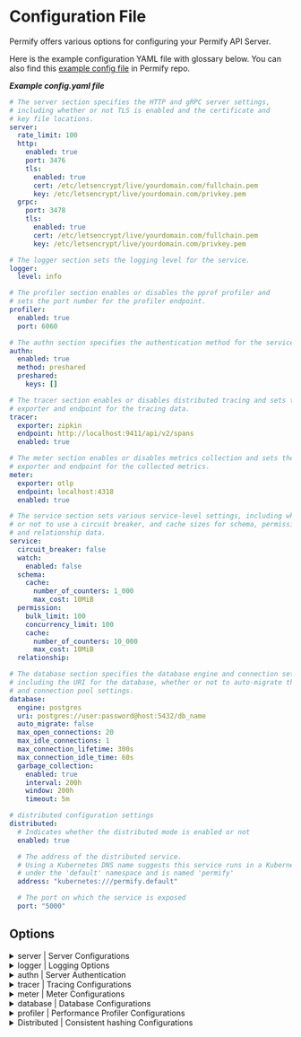 # Configuration File

Permify offers various options for configuring your Permify API Server.

Here is the example configuration YAML file with glossary below. You can also find
this [example config file](https://github.com/Permify/permify/blob/master/example.config.yaml) in Permify repo.

***Example config.yaml file***

```yaml
# The server section specifies the HTTP and gRPC server settings,
# including whether or not TLS is enabled and the certificate and
# key file locations.
server:
  rate_limit: 100
  http:
    enabled: true
    port: 3476
    tls:
      enabled: true
      cert: /etc/letsencrypt/live/yourdomain.com/fullchain.pem
      key: /etc/letsencrypt/live/yourdomain.com/privkey.pem
  grpc:
    port: 3478
    tls:
      enabled: true
      cert: /etc/letsencrypt/live/yourdomain.com/fullchain.pem
      key: /etc/letsencrypt/live/yourdomain.com/privkey.pem

# The logger section sets the logging level for the service.
logger:
  level: info

# The profiler section enables or disables the pprof profiler and
# sets the port number for the profiler endpoint.
profiler:
  enabled: true
  port: 6060

# The authn section specifies the authentication method for the service.
authn:
  enabled: true
  method: preshared
  preshared:
    keys: []

# The tracer section enables or disables distributed tracing and sets the
# exporter and endpoint for the tracing data.
tracer:
  exporter: zipkin
  endpoint: http://localhost:9411/api/v2/spans
  enabled: true

# The meter section enables or disables metrics collection and sets the
# exporter and endpoint for the collected metrics.
meter:
  exporter: otlp
  endpoint: localhost:4318
  enabled: true

# The service section sets various service-level settings, including whether
# or not to use a circuit breaker, and cache sizes for schema, permission,
# and relationship data.
service:
  circuit_breaker: false
  watch:
    enabled: false
  schema:
    cache:
      number_of_counters: 1_000
      max_cost: 10MiB
  permission:
    bulk_limit: 100
    concurrency_limit: 100
    cache:
      number_of_counters: 10_000
      max_cost: 10MiB
  relationship:

# The database section specifies the database engine and connection settings,
# including the URI for the database, whether or not to auto-migrate the database,
# and connection pool settings.
database:
  engine: postgres
  uri: postgres://user:password@host:5432/db_name
  auto_migrate: false
  max_open_connections: 20
  max_idle_connections: 1
  max_connection_lifetime: 300s
  max_connection_idle_time: 60s
  garbage_collection:
    enabled: true
    interval: 200h
    window: 200h
    timeout: 5m

# distributed configuration settings
distributed:
  # Indicates whether the distributed mode is enabled or not
  enabled: true

  # The address of the distributed service.
  # Using a Kubernetes DNS name suggests this service runs in a Kubernetes cluster
  # under the 'default' namespace and is named 'permify'
  address: "kubernetes:///permify.default"

  # The port on which the service is exposed
  port: "5000"

```

## Options

<details><summary>server | Server Configurations</summary>
<p>

#### Definition

Server options to run Permify. (`grpc` and `http` available for now.)

#### Structure

```
├── server
    ├── rate_limit
    ├── (`grpc` or `http`)
    │   ├── enabled
    │   ├── port
    │   └── tls
    │       ├── enabled
    │       ├── cert
    │       └── key
```

#### Glossary

| Required | Argument                  | Default | Description                                                         |
|----------|---------------------------|---------|---------------------------------------------------------------------|
| [ ]      | rate_limit                | 100     | the maximum number of requests the server should handle per second. |
| [x]      | [ server_type ]           | -       | server option type can either be `grpc` or `http`.                  |
| [ ]      | enabled (for server type) | true    | switch option for server.                                           |
| [x]      | port                      | -       | port that server run on.                                            |
| [x]      | tls                       | -       | transport layer security options.                                   |
| [ ]      | enabled (for tls)         | false   | switch option for tls                                               |
| [ ]      | cert                      | -       | tls certificate path.                                               |
| [ ]      | key                       | -       | tls key pat                                                         |

#### ENV

| Argument                  | ENV                               | Type         |
|---------------------------|-----------------------------------|--------------|
| rate_limit                | PERMIFY_RATE_LIMIT                | int          |
| grpc-port                 | PERMIFY_GRPC_PORT                 | string       |
| grpc-tls-enabled          | PERMIFY_GRPC_TLS_ENABLED          | boolean      |
| grpc-tls-key-path         | PERMIFY_GRPC_TLS_KEY_PATH         | string       |
| grpc-tls-cert-path        | PERMIFY_GRPC_TLS_CERT_PATH        | string       |
| http-enabled              | PERMIFY_HTTP_ENABLED              | boolean      |
| http-port                 | PERMIFY_HTTP_PORT                 | string       |
| http-tls-key-path         | PERMIFY_HTTP_TLS_KEY_PATH         | string       |
| http-tls-cert-path        | PERMIFY_HTTP_TLS_CERT_PATH        | string       |
| http-cors-allowed-origins | PERMIFY_HTTP_CORS_ALLOWED_ORIGINS | string array |
| http-cors-allowed-headers | PERMIFY_HTTP_CORS_ALLOWED_HEADERS | string array |

</p>
</details>

<details><summary>logger | Logging Options</summary>
<p>

#### Definition

Real time logs of authorization. Permify uses [zerolog] as a logger.

[zerolog]: https://github.com/rs/zerolog

#### Structure

```
├── logger
    ├── level
```

#### Glossary

| Required | Argument | Default | Description                                      |
|----------|----------|---------|--------------------------------------------------|
| [x]      | level    | info    | logger levels: `error`, `warn`, `info` , `debug` |
| [x]      | output   | text    | logger output: `json`, `text`                    |

#### ENV

| Argument                  | ENV                             | Type   |
|---------------------------|---------------------------------|--------|
| log-level                 | PERMIFY_LOG_LEVEL               | string |
| log-output                | PERMIFY_LOG_OUTPUT              | string |

</p>
</details>

<details><summary>authn | Server Authentication</summary>
<p>

#### Definition

You can choose to authenticate users to interact with Permify API.

There are 2 authentication method you can choose:

* [Pre Shared Keys](#pre-shared-keys)
* [OpenID Connect](#openid-connect)

#### Pre Shared Keys

On this method, you must provide a pre shared keys in order to identify yourself.

#### Structure

```
├── authn
|   ├── method
|   ├── enabled
|   ├── keys
```

#### Glossary

| Required | Argument | Default | Description                                                                                                          |
|----------|----------|---------|----------------------------------------------------------------------------------------------------------------------|
| [x]      | method   | -       | Authentication method can be either `oidc` or `preshared`.                                                           |
| [ ]      | enabled  | true    | switch option authentication config                                                                                  |
| [x]      | keys     | -       | Private key/keys for server authentication. Permify does not provide this key, so it must be generated by the users. |

#### ENV

| Argument              | ENV                           | Type         |
|-----------------------|-------------------------------|--------------|
| authn-enabled         | PERMIFY_AUTHN_ENABLED         | boolean      |
| authn-method          | PERMIFY_AUTHN_METHOD          | string       |
| authn-preshared-keys  | PERMIFY_AUTHN_PRESHARED_KEYS  | string array |


#### OpenID Connect

Permify supports OpenID Connect (OIDC). OIDC provides an identity layer on top of OAuth 2.0 to address the shortcomings
of using OAuth 2.0 for establishing identity.

With this authentication method, you be able to integrate your existing Identity Provider (IDP) to validate JSON Web
Tokens (JWTs) using JSON Web Keys (JWKs). By doing so, only trusted tokens from the IDP will be accepted for
authentication.

#### Structure

```
├── authn
|   ├── method
|   ├── enabled
|   ├── client-id
|   ├── issuer
```

#### Glossary

| Required | Argument  | Default | Description                                                                                                                                                                                                                       |
|----------|-----------|---------|-----------------------------------------------------------------------------------------------------------------------------------------------------------------------------------------------------------------------------------|
| [x]      | method    | -       | Authentication method can be either `oidc` or `preshared`.                                                                                                                                                                        |
| [ ]      | enabled   | false   | switch option authentication config                                                                                                                                                                                               |
| [x]      | client_id | -       | This is the client ID of the application you're developing. It is a unique identifier that is assigned to your application by the OpenID Connect provider, and it should be included in the JWTs that are issued by the provider. |
| [x]      | issuer    | -       | This is the URL of the provider that is responsible for authenticating users. You will use this URL to discover information about the provider in step 1 of the authentication process.                                           |

#### ENV

| Argument              | ENV                           | Type         |
|-----------------------|-------------------------------|--------------|
| authn-enabled         | PERMIFY_AUTHN_ENABLED         | boolean      |
| authn-method          | PERMIFY_AUTHN_METHOD          | string       |
| authn-oidc-issuer     | PERMIFY_AUTHN_OIDC_ISSUER     | string       |
| authn-oidc-client-id  | PERMIFY_AUTHN_OIDC_CLIENT_ID  | string       |

</p>
</details>


<details><summary>tracer | Tracing Configurations</summary>
<p>

#### Definition

Permify integrated with [jaeger], [otlp], [signoz], and [zipkin] tacing tools to analyze performance and behavior of your
authorization when using Permify.

#### Structure

```
├── tracer
|   ├── exporter
|   ├── endpoint
|   ├── enabled
|   ├── insecure
|   ├── urlpath
```

#### Glossary

| Required | Argument | Default | Description                                                                |
|----------|----------|---------|----------------------------------------------------------------------------|
| [x]      | exporter | -       | Tracer exporter, the options are `jaeger`, `otlp`, `signoz`, and `zipkin`. |
| [x]      | endpoint | -       | export uri for tracing data.                                               |
| [ ]      | enabled  | false   | switch option for tracing.                                                 |
| [ ]      | urlpath  |         | allows one to override the default URL path for otlp, used for sending traces. If unset, default ("/v1/traces") will be used.                                              |
| [ ]      | insecure | false   | Whether to use HTTP instead of HTTPs for exporting the traces.             |

#### ENV

| Argument             | ENV                           | Type         |
|----------------------|-------------------------------|--------------|
| tracer-enabled       | PERMIFY_TRACER_ENABLED        | boolean      |
| tracer-exporter      | PERMIFY_TRACER_EXPORTER       | string       |
| tracer-endpoint      | PERMIFY_TRACER_ENDPOINT       | string       |
| tracer-urlpath       | PERMIFY_TRACER_URL_PATH       | string       |
| tracer-insecure      | PERMIFY_TRACER_INSECURE       | boolean      |

</p>
</details>

<details><summary>meter | Meter Configurations</summary>
<p>

#### Definition

Configuration for observing metrics; check count, cache check count and session information; Permify version, hostname,
os, arch.

#### Structure

```
├── meter
|   ├── exporter
|   ├── endpoint
|   ├── enabled
|   ├── insecure
|   ├── urlpath
```

#### Glossary

| Required | Argument | Default | Description                                                  |
|----------|----------|---------|--------------------------------------------------------------|
| [x]      | exporter | -       | [otpl](https://opentelemetry.io/docs/collector/) is default. |
| [x]      | endpoint | -       | export uri for metric observation                            |
| [ ]      | enabled  | true    | switch option for meter tracing.                             |

#### ENV

| Argument           | ENV                     | Type         |
|--------------------|-------------------------|--------------|
| meter-enabled      | PERMIFY_METER_ENABLED   | boolean      |
| meter-exporter     | PERMIFY_METER_EXPORTER  | string       |
| meter-endpoint     | PERMIFY_METER_ENDPOINT  | string       |
| meter-urlpath      | PERMIFY_METER_URL_PATH       | string       |
| meter-insecure     | PERMIFY_METER_INSECURE  | string       |

</p>
</details>

<details><summary>database | Database Configurations</summary>
<p>

#### Definition

Configurations for the database that points out where your want to store your authorization data (relation tuples,
audits, decision logs, authorization model)

#### Structure

```
├── database
|   ├── engine
|   ├── uri
|   ├── auto_migrate
|   ├── max_open_connections
|   ├── max_idle_connections
|   ├── max_connection_lifetime
|   ├── max_connection_idle_time
|   ├──garbage_collection
|       ├──enable: true
|       ├──interval: 3m
|       ├──timeout: 3m
|       ├──window: 720h
```

#### Glossary

| Required | Argument                        | Default | Description                                                                                                       |
|----------|---------------------------------|---------|-------------------------------------------------------------------------------------------------------------------|
| [x]      | engine                          | memory  | Data source. Permify supports **PostgreSQL**(`'postgres'`) for now. Contact with us for your preferred database.  |
| [x]      | uri                             | -       | Uri of your data source.                                                                                          |
| [ ]      | auto_migrate                    | true    | When its configured as false migrating flow won't work.                                                           |                                           
| [ ]      | max_open_connections            | 20      | Configuration parameter determines the maximum number of concurrent connections to the database that are allowed. |
| [ ]      | max_idle_connections            | 1       | Determines the maximum number of idle connections that can be held in the connection pool.                        |
| [ ]      | max_connection_lifetime         | 300s    | Determines the maximum lifetime of a connection in seconds.                                                       |                 
| [ ]      | max_connection_idle_time        | 60s     | Determines the maximum time in seconds that a connection can remain idle before it is closed.                     |                
| [ ]      | enable (for garbage collection) | false   | Switch option for garbage collection.                                                                             |               
| [ ]      | interval                        | 3m      | Determines the run period of a Garbage Collection operation.                                                      |              
| [ ]      | timeout                         | 3m      | Sets the duration of the Garbage Collection timeout.                                                              |             
| [ ]      | window                          | 720h    | Determines how much backward cleaning the Garbage Collection process will perform.                                |                     

#### ENV

| Argument                                      | ENV                                                    | Type     |
|-----------------------------------------------|--------------------------------------------------------|----------|
| database-engine                               | PERMIFY_DATABASE_ENGINE                                | string   |
| database-uri                                  | PERMIFY_DATABASE_URI                                   | string   |
| database-auto-migrate                         | PERMIFY_DATABASE_AUTO_MIGRATE                          | boolean  |
| database-max-open-connections                 | PERMIFY_DATABASE_MAX_OPEN_CONNECTIONS                  | int      |
| database-max-idle-connections                 | PERMIFY_DATABASE_MAX_IDLE_CONNECTIONS                  | int      |
| database-max-connection-lifetime              | PERMIFY_DATABASE_MAX_CONNECTION_LIFETIME               | duration |
| database-max-connection-idle-time             | PERMIFY_DATABASE_MAX_CONNECTION_IDLE_TIME              | duration |
| database-garbage-collection-enabled           | PERMIFY_DATABASE_GARBAGE_ENABLED                       | boolean  |
| database-garbage-collection-interval          | PERMIFY_DATABASE_GARBAGE_COLLECTION_INTERVAL           | duration |
| database-garbage-collection-timeout           | PERMIFY_DATABASE_GARBAGE_COLLECTION_TIMEOUT            | duration |
| database-garbage-collection-window            | PERMIFY_DATABASE_GARBAGE_COLLECTION_WINDOW             | duration |

</p>
</details>

<details><summary>profiler | Performance Profiler Configurations</summary>
<p>

#### Definition

pprof is a performance profiler for Go programs. It allows developers to analyze and understand the performance
characteristics of their code by generating detailed profiles of program execution

#### Structure

```
├── profiler
|   ├── enabled
|   ├── port
```

#### Glossary

| Required | Argument | Default | Description                                   |
|----------|----------|---------|-----------------------------------------------|
| [ ]      | enabled  | true    | switch option for profiler.                   |
| [x]      | port     | -       | port that profiler runs on *(default: 6060)*. |

#### ENV

| Argument         | ENV                        | Type         |
|------------------|----------------------------|--------------|
| profiler-enabled | PERMIFY_PROFILER_ENABLED   | boolean      |
| profiler-port    | PERMIFY_PROFILER_PORT      | string       |

</p>
</details>

<details><summary>Distributed | Consistent hashing Configurations</summary>
<p>

#### Definition

A consistent hashing ring ensures data distribution that minimizes reorganization when nodes are added or removed, improving scalability and performance in distributed systems."

#### Structure

```
├── distributed
|   ├── enabled
|   ├── address
|   ├── port
```

#### Glossary

| Required | Argument    | Default | Description                          |
|----------|-------------|---------|--------------------------------------|
| [x]      | enabled     | false   | switch option for distributed.       |
| []       | address     | -       | address of the distributed service   |
| []       | port        | 5000    | port on which the service is exposed |


#### ENV

| Argument             | ENV                         | Type    |
|----------------------|-----------------------------|---------|
| distributed-enabled  | PERMIFY_DISTRIBUTED_ENABLED | boolean |
| distributed-address  | PERMIFY_DISTRIBUTED_ADDRESS | string  |
| distributed-port     | PERMIFY_DISTRIBUTED_PORT    | string  |

</p>
</details>

[jaeger]: https://www.jaegertracing.io/

[otlp]: https://opentelemetry.io/

[zipkin]: https://zipkin.io/

[signoz]: https://signoz.io/
